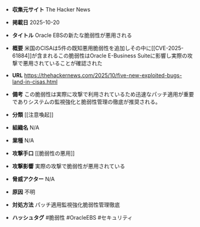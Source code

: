 - **収集元サイト**
The Hacker News

- **掲載日**
2025-10-20

- **タイトル**
Oracle EBSの新たな脆弱性が悪用される

- **概要**
米国のCISAは5件の既知悪用脆弱性を追加しその中に[[CVE-2025-61884]]が含まれるこの脆弱性はOracle E-Business Suiteに影響し実際の攻撃で悪用されていることが確認された

- **URL**
https://thehackernews.com/2025/10/five-new-exploited-bugs-land-in-cisas.html

- **備考**
この脆弱性は実際に攻撃で利用されているため迅速なパッチ適用が重要でありシステムの監視強化と脆弱性管理の徹底が推奨される。

- **分類**
[[注意喚起]]

- **組織名**
N/A

- **業種**
N/A

- **攻撃手口**
[[脆弱性の悪用]]

- **攻撃影響**
実際の攻撃で脆弱性が悪用されている

- **脅威アクター**
N/A

- **原因**
不明

- **対処方法**
パッチ適用監視強化脆弱性管理徹底

- **ハッシュタグ**
#脆弱性 #OracleEBS #セキュリティ
